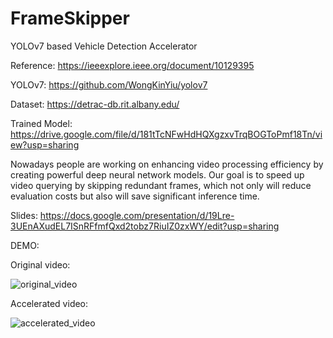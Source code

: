 # FrameSkipper
YOLOv7 based Vehicle Detection Accelerator

Reference: https://ieeexplore.ieee.org/document/10129395

YOLOv7: https://github.com/WongKinYiu/yolov7

Dataset: https://detrac-db.rit.albany.edu/

Trained Model: [https://drive.google.com/file/d/181tTcNFwHdHQXgzxvTrqBOGToPmf18Tn/view?usp=sharing
](https://drive.google.com/file/d/1MXDrJ5GPsyCM_mthDItrUNmaYjZH3DxE/view?usp=sharing)

Nowadays people are working on enhancing video processing efficiency by creating powerful deep neural network models.
Our goal is to speed up video querying by skipping redundant frames, which not only will reduce evaluation costs but also will save significant inference time.

Slides: https://docs.google.com/presentation/d/19Lre-3UEnAXudEL7ISnRFfmfQxd2tobz7RiuIZ0zxWY/edit?usp=sharing

DEMO:

Original video:

![original_video](https://github.com/JackyTang0516/FrameSkipper/assets/111934442/9b001f40-3d82-4175-af40-cd895cc5e9e3)

Accelerated video:

![accelerated_video](https://github.com/JackyTang0516/FrameSkipper/assets/111934442/9d2ef4a8-2a47-4fdb-8f3b-fbe096bdbdab)





